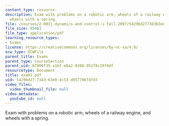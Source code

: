 ```yaml
---
content_type: resource
description: Exam with problems on a robotic arm, wheels of a railway engine, and
  wheels with a spring.
file: /courses/2-003j-dynamics-and-control-i-fall-2007/54296d27734363e04c53d957706f4fd7_exam1.pdf
file_size: 65461
file_type: application/pdf
learning_resource_types:
- Exams
license: https://creativecommons.org/licenses/by-nc-sa/4.0/
ocw_type: OCWFile
parent_title: Exams
parent_type: CourseSection
parent_uid: b7806f35-a1bf-e6a2-0308-951f8c19f8df
resourcetype: Document
title: exam1.pdf
uid: 54296d27-7343-63e0-4c53-d957706f4fd7
video_files:
  video_thumbnail_file: null
video_metadata:
  youtube_id: null
---
```

Exam with problems on a robotic arm, wheels of a railway engine, and wheels with a spring.